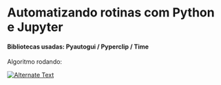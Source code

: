 <h1>Automatizando rotinas com Python e Jupyter</h1>

<h4>Bibliotecas usadas: Pyautogui / Pyperclip / Time
    
</h4>

<p>Algoritmo rodando:</p>

<a href="{https://youtu.be/saRUOnEiqug}" title="Link Title"><img src="{image-url}" alt="Alternate Text" /></a>

